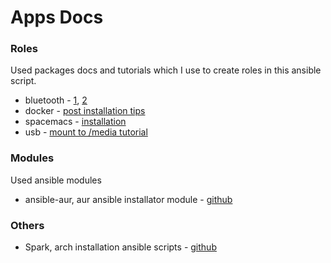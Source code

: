 Apps Docs
=========

### Roles
Used packages docs and tutorials which I use to create roles in this ansible script.

* bluetooth -
[1](https://wiki.archlinux.org/index.php/bluetooth#Installation),
[2](https://wiki.archlinux.org/index.php/Bluetooth_headset#Headset_via_Bluez5/PulseAudio)
* docker - [post installation tips](https://docs.docker.com/install/linux/linux-postinstall/)
* spacemacs - [installation](https://wiki.archlinux.org/index.php/Spacemacs#Installation)
* usb - [mount to /media tutorial](https://wiki.archlinux.org/index.php/udisks#Tips_and_tricks)


### Modules
Used ansible modules
* ansible-aur, aur ansible installator module - [github](https://github.com/kewlfft/ansible-aur.git)


### Others
* Spark, arch installation ansible scripts - [github](https://github.com/pigmonkey/spark)
